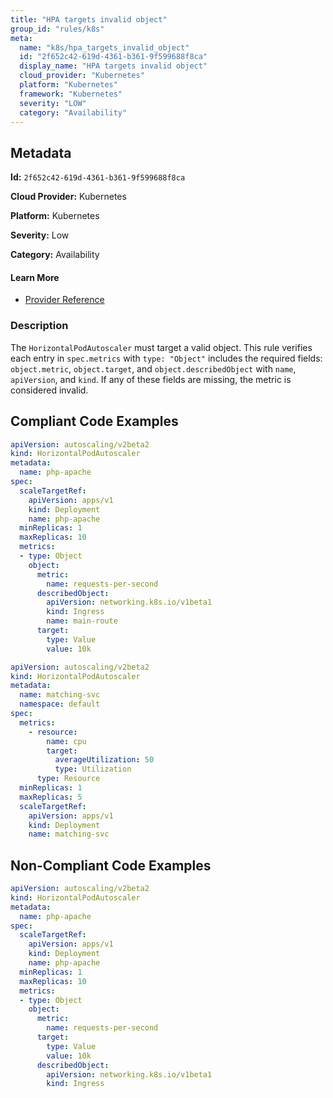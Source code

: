 ```yaml
---
title: "HPA targets invalid object"
group_id: "rules/k8s"
meta:
  name: "k8s/hpa_targets_invalid_object"
  id: "2f652c42-619d-4361-b361-9f599688f8ca"
  display_name: "HPA targets invalid object"
  cloud_provider: "Kubernetes"
  platform: "Kubernetes"
  framework: "Kubernetes"
  severity: "LOW"
  category: "Availability"
---
```

## Metadata

**Id:** `2f652c42-619d-4361-b361-9f599688f8ca`

**Cloud Provider:** Kubernetes

**Platform:** Kubernetes

**Severity:** Low

**Category:** Availability

#### Learn More

 - [Provider Reference](https://kubernetes.io/docs/tasks/run-application/horizontal-pod-autoscale-walkthrough/)

### Description

 The `HorizontalPodAutoscaler` must target a valid object. This rule verifies each entry in `spec.metrics` with `type: "Object"` includes the required fields: `object.metric`, `object.target`, and `object.describedObject` with `name`, `apiVersion`, and `kind`. If any of these fields are missing, the metric is considered invalid.


## Compliant Code Examples
```yaml
apiVersion: autoscaling/v2beta2
kind: HorizontalPodAutoscaler
metadata:
  name: php-apache
spec:
  scaleTargetRef:
    apiVersion: apps/v1
    kind: Deployment
    name: php-apache
  minReplicas: 1
  maxReplicas: 10
  metrics:
  - type: Object
    object:
      metric:
        name: requests-per-second
      describedObject:
        apiVersion: networking.k8s.io/v1beta1
        kind: Ingress
        name: main-route
      target:
        type: Value
        value: 10k

```

```yaml
apiVersion: autoscaling/v2beta2
kind: HorizontalPodAutoscaler
metadata:
  name: matching-svc
  namespace: default
spec:
  metrics:
    - resource:
        name: cpu
        target:
          averageUtilization: 50
          type: Utilization
      type: Resource
  minReplicas: 1
  maxReplicas: 5
  scaleTargetRef:
    apiVersion: apps/v1
    kind: Deployment
    name: matching-svc

```
## Non-Compliant Code Examples
```yaml
apiVersion: autoscaling/v2beta2
kind: HorizontalPodAutoscaler
metadata:
  name: php-apache
spec:
  scaleTargetRef:
    apiVersion: apps/v1
    kind: Deployment
    name: php-apache
  minReplicas: 1
  maxReplicas: 10
  metrics:
  - type: Object
    object:
      metric:
        name: requests-per-second
      target:
        type: Value
        value: 10k
      describedObject:
        apiVersion: networking.k8s.io/v1beta1
        kind: Ingress

```